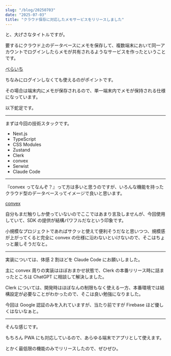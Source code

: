```yaml
---
slug: "/blog/20250703"
date: "2025-07-03"
title: "クラウド保存に対応したメモサービスをリリースしました"
---
```


と、大げさなタイトルですが。

要するにクラウド上のデータベースにメモを保存して、複数端末において同一アカウントでログインしたらメモが共有されるようなサービスを作ったということです。

[ぺらいち](https://peraichi.kkweb.io/)

ちなみにログインしなくても使えるのがポイントです。

その場合は端末内にメモが保存されるので、単一端末内でメモが保持される仕様になっています。

以下蛇足です。

---

まずは今回の技術スタックです。

- Next.js
- TypeScript
- CSS Modules
- Zustand
- Clerk
- convex
- Serwist
- Claude Code

---

『convex ってなんぞ？』って方は多いと思うのですが、いろんな機能を持ったクラウド型のデータベースってイメージで良いと思います。

[convex](https://www.convex.dev/)

自分もまだ触りしか使っていないのでここではあまり言及しませんが、今回使用していて、SDK の提供が結構パワフルだなという印象です。

小規模なプロジェクトであればサクッと使えて便利そうだなと思いつつ、規模感が上がってくると完全に convex の仕様に沿わないといけないので、そこはちょっと厳しそうだなと。

---

実装については、体感 2 割ほどを Claude Code にお願いしました。

主に convex 周りの実装はほぼおまかせ状態で、Clerk の本番リリース時に詰まったところは ChatGPT に相談して解決しました。

Clerk については、開発時はほぼなんの制限もなく使える一方、本番環境では結構設定が必要なことがわかったので、そこは良い勉強になりました。

今回は Google 認証のみを入れていますが、当たり前ですが Firebase ほど優しくはないなぁと。

---

そんな感じです。

もちろん PWA にも対応しているので、あらゆる端末でアプリとして使えます。

とかく最低限の機能のみでリリースしたので、ぜひぜひ。
